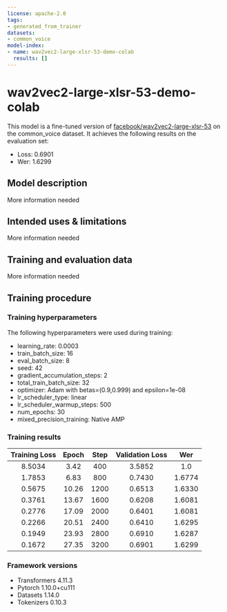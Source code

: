 ```yaml
---
license: apache-2.0
tags:
- generated_from_trainer
datasets:
- common_voice
model-index:
- name: wav2vec2-large-xlsr-53-demo-colab
  results: []
---
```


<!-- This model card has been generated automatically according to the information the Trainer had access to. You
should probably proofread and complete it, then remove this comment. -->

# wav2vec2-large-xlsr-53-demo-colab

This model is a fine-tuned version of [facebook/wav2vec2-large-xlsr-53](https://huggingface.co/facebook/wav2vec2-large-xlsr-53) on the common_voice dataset.
It achieves the following results on the evaluation set:
- Loss: 0.6901
- Wer: 1.6299

## Model description

More information needed

## Intended uses & limitations

More information needed

## Training and evaluation data

More information needed

## Training procedure

### Training hyperparameters

The following hyperparameters were used during training:
- learning_rate: 0.0003
- train_batch_size: 16
- eval_batch_size: 8
- seed: 42
- gradient_accumulation_steps: 2
- total_train_batch_size: 32
- optimizer: Adam with betas=(0.9,0.999) and epsilon=1e-08
- lr_scheduler_type: linear
- lr_scheduler_warmup_steps: 500
- num_epochs: 30
- mixed_precision_training: Native AMP

### Training results

| Training Loss | Epoch | Step | Validation Loss | Wer    |
|:-------------:|:-----:|:----:|:---------------:|:------:|
| 8.5034        | 3.42  | 400  | 3.5852          | 1.0    |
| 1.7853        | 6.83  | 800  | 0.7430          | 1.6774 |
| 0.5675        | 10.26 | 1200 | 0.6513          | 1.6330 |
| 0.3761        | 13.67 | 1600 | 0.6208          | 1.6081 |
| 0.2776        | 17.09 | 2000 | 0.6401          | 1.6081 |
| 0.2266        | 20.51 | 2400 | 0.6410          | 1.6295 |
| 0.1949        | 23.93 | 2800 | 0.6910          | 1.6287 |
| 0.1672        | 27.35 | 3200 | 0.6901          | 1.6299 |


### Framework versions

- Transformers 4.11.3
- Pytorch 1.10.0+cu111
- Datasets 1.14.0
- Tokenizers 0.10.3
